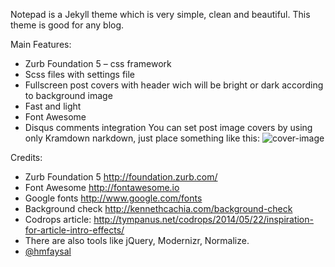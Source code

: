 Notepad is a Jekyll theme which is very simple, clean and beautiful. This theme is good for any blog.
  
Main Features:

* Zurb Foundation 5 – css framework
* Scss files with settings file
* Fullscreen post covers with header wich will be bright or dark according to background image
* Fast and light
* Font Awesome
* Disqus comments integration
You can set post image covers by using only Kramdown narkdown, just place something like this: ![cover-image](http://path-to-your-image.jpg)

Credits:

* Zurb Foundation 5 http://foundation.zurb.com/
* Font Awesome http://fontawesome.io
* Google fonts http://www.google.com/fonts
* Background check http://kennethcachia.com/background-check
* Codrops article: http://tympanus.net/codrops/2014/05/22/inspiration-for-article-intro-effects/
* There are also tools like jQuery, Modernizr, Normalize.
* [@hmfaysal](https://twitter.com/hmfaysal)
